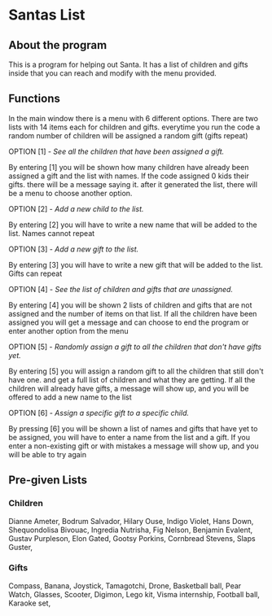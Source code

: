 # Santas List

## About the program
This is a program for helping out Santa. It has a list of children and gifts inside that you can reach and modify with the menu provided.

## Functions
In the main window there is a menu with 6 different options. There are two lists with 14 items each for children and gifts.
everytime you run the code a random number of children will be assigned a random gift (gifts repeat)

OPTION [1] - _See all the children that have been assigned a gift._ 

By entering [1] you will be shown how many children have already been assigned a gift and the list with names.
If the code assigned 0 kids their gifts. there will be a message saying it. after it generated the list, there will be a menu to choose another option.

OPTION [2] - _Add a new child to the list._ 

By entering [2] you will have to write a new name that will be added to the list. Names cannot repeat

OPTION [3] - _Add a new gift to the list._ 

By entering [3] you will have to write a new gift that will be added to the list. Gifts can repeat 

OPTION [4] - _See the list of children and gifts that are unassigned._ 

By entering [4] you will be shown 2 lists of children and gifts that are not assigned and the number of items on that list.
If all the children have been assigned you will get a message and can choose to end the program or enter another option from the menu

OPTION [5] - _Randomly assign a gift to all the children that don't have gifts yet._ 

By entering [5] you will assign a random gift to all the children that still don't have one.
and get a full list of children and what they are getting. If all the children will already have gifts, a message will show up, and you will be offered to add a new name to the list

OPTION [6] - _Assign a specific gift to a specific child._ 

By pressing [6] you will be shown a list of names and gifts that have yet to be assigned, you will have to
enter a name from the list and a gift. If you enter a non-existing gift or with mistakes a message will show up, and you will be able to try again

## Pre-given Lists

### Children
Dianne Ameter,
Bodrum Salvador,
Hilary Ouse,
Indigo Violet,
Hans Down,
Shequondolisa Bivouac,
Ingredia Nutrisha,
Fig Nelson,
Benjamin Evalent,
Gustav Purpleson,
Elon Gated,
Gootsy Porkins,
Cornbread Stevens,
Slaps Guster,

### Gifts
Compass,
Banana,
Joystick,
Tamagotchi,
Drone,
Basketball ball,
Pear Watch,
Glasses,
Scooter,
Digimon,
Lego kit,
Visma internship,
Football ball,
Karaoke set,